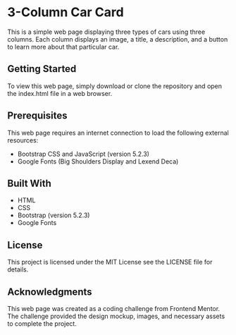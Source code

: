 # 3-Column Car Card
This is a simple web page displaying three types of cars using three columns. Each column displays an image, a title, a description, and a button to learn more about that particular car.

## Getting Started
To view this web page, simply download or clone the repository and open the index.html file in a web browser.

## Prerequisites
This web page requires an internet connection to load the following external resources:

- Bootstrap CSS and JavaScript (version 5.2.3)
- Google Fonts (Big Shoulders Display and Lexend Deca)

## Built With
- HTML
- CSS
- Bootstrap (version 5.2.3)
- Google Fonts

## License
This project is licensed under the MIT License see the LICENSE file for details.

## Acknowledgments
This web page was created as a coding challenge from Frontend Mentor. The challenge provided the design mockup, images, and necessary assets to complete the project. 
